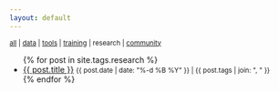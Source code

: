 ```yaml
---
layout: default
---
```


<small>
  <a href="./">all</a> | 
  <a href="data">data</a> |
  <a href="tools">tools</a> | 
  <a href="training">training</a> |
  research |
  <a href="community">community</a>
</small>

<ul>
  {% for post in site.tags.research %}
    <li>
      <a href="{{ site.baseurl }}{{ post.url }}">{{ post.title }}</a> <small>{{ post.date | date: "%-d %B %Y" }} | {{ post.tags | join: ", " }}</small>
    </li>
  {% endfor %}
</ul>
